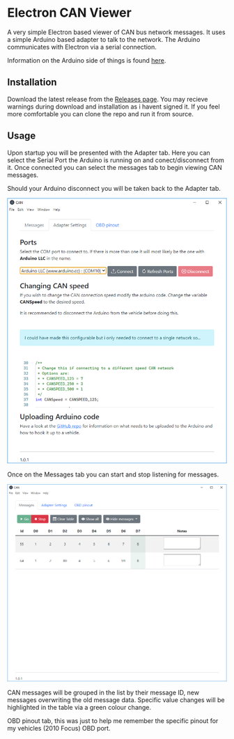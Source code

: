 # Electron CAN Viewer

A very simple Electron based viewer of CAN bus network messages. It uses a simple Arduino based adapter to talk to the network. The Arduino communicates with Electron via a serial connection.

Information on the Arduino side of things is found [here](./Arduino/readme.md).

## Installation

Download the latest release from the [Releases page](https://github.com/ste2425/Electron-CAN-viewer/releases). You may recieve warnings during download and installation as i havent signed it. If you feel more comfortable you can clone the repo and run it from source.

## Usage

Upon startup you will be presented with the Adapter tab. Here you can select the Serial Port the Arduino is running on and conect/disconnect from it. Once connected you can select the messages tab to begin viewing CAN messages.

Should your Arduino disconnect you will be taken back to the Adapter tab.

![Adapter Tab](Adapter-tab.PNG)

Once on the Messages tab you can start and stop listening for messages.

![Messages Tab](Messages-tab.PNG)

CAN messages will be grouped in the list by their message ID, new messages overwriting the old message data. Specific value changes will be highlighted in the table via a green colour change.

OBD pinout tab, this was just to help me remember the specific pinout for my vehicles (2010 Focus) OBD port.
